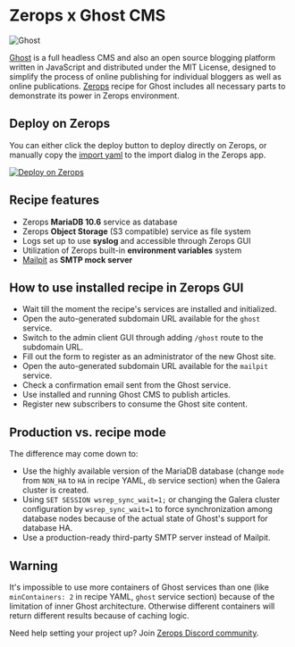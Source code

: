 # Zerops x Ghost CMS

![Ghost](https://github.com/zeropsio/recipe-shared-assets/blob/main/covers/cover-ghost.png)

[Ghost](https://github.com/TryGhost/Ghost) is a full headless CMS and also an open source blogging platform written in JavaScript and distributed under the MIT License, designed to simplify the process of online publishing for individual bloggers as well as online publications. [Zerops](https://zerops.io) recipe for Ghost includes all necessary parts to demonstrate its power in Zerops environment.

## Deploy on Zerops

You can either click the deploy button to deploy directly on Zerops, or manually copy the [import yaml](https://github.com/zeropsio/recipe-ghost/blob/main/zerops-project-import.yml) to the import dialog in the Zerops app.

[![Deploy on Zerops](https://github.com/zeropsio/recipe-shared-assets/blob/main/deploy-button/green/deploy-button.svg)](https://app.zerops.io/recipe/ghost)

## Recipe features

- Zerops **MariaDB 10.6** service as database
- Zerops **Object Storage** (S3 compatible) service as file system
- Logs set up to use **syslog** and accessible through Zerops GUI
- Utilization of Zerops built-in **environment variables** system
- [Mailpit](https://github.com/axllent/mailpit) as **SMTP mock server**

## How to use installed recipe in Zerops GUI

- Wait till the moment the recipe's services are installed and initialized.
- Open the auto-generated subdomain URL available for the `ghost` service.
- Switch to the admin client GUI through adding `/ghost` route to the subdomain URL.
- Fill out the form to register as an administrator of the new Ghost site.
- Open the auto-generated subdomain URL available for the `mailpit` service.
- Check a confirmation email sent from the Ghost service.
- Use installed and running Ghost CMS to publish articles.
- Register new subscribers to consume the Ghost site content.

## Production vs. recipe mode

The difference may come down to:

- Use the highly available version of the MariaDB database (change `mode` from `NON_HA` to `HA` in recipe YAML, `db` service section) when the Galera cluster is created.
- Using `SET SESSION wsrep_sync_wait=1;` or changing the Galera cluster configuration by `wsrep_sync_wait=1` to force synchronization among database nodes because of the actual state of Ghost's support for database HA.
- Use a production-ready third-party SMTP server instead of Mailpit.

## Warning

It's impossible to use more containers of Ghost services than one (like `minContainers: 2` in recipe YAML, `ghost` service section) because of the limitation of inner Ghost architecture. Otherwise different containers will return different results because of caching logic.

Need help setting your project up? Join [Zerops Discord community](https://discord.com/invite/WDvCZ54).
